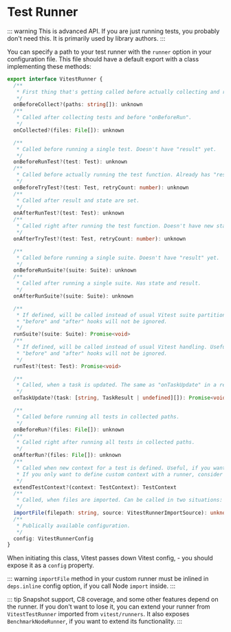 # Test Runner

::: warning
This is advanced API. If you are just running tests, you probably don't need this. It is primarily used by library authors.
:::

You can specify a path to your test runner with the `runner` option in your configuration file. This file should have a default export with a class implementing these methods:

```ts
export interface VitestRunner {
  /**
   * First thing that's getting called before actually collecting and running tests.
   */
  onBeforeCollect?(paths: string[]): unknown
  /**
   * Called after collecting tests and before "onBeforeRun".
   */
  onCollected?(files: File[]): unknown

  /**
   * Called before running a single test. Doesn't have "result" yet.
   */
  onBeforeRunTest?(test: Test): unknown
  /**
   * Called before actually running the test function. Already has "result" with "state" and "startTime".
   */
  onBeforeTryTest?(test: Test, retryCount: number): unknown
  /**
   * Called after result and state are set.
   */
  onAfterRunTest?(test: Test): unknown
  /**
   * Called right after running the test function. Doesn't have new state yet. Will not be called, if the test function throws.
   */
  onAfterTryTest?(test: Test, retryCount: number): unknown

  /**
   * Called before running a single suite. Doesn't have "result" yet.
   */
  onBeforeRunSuite?(suite: Suite): unknown
  /**
   * Called after running a single suite. Has state and result.
   */
  onAfterRunSuite?(suite: Suite): unknown

  /**
   * If defined, will be called instead of usual Vitest suite partition and handling.
   * "before" and "after" hooks will not be ignored.
   */
  runSuite?(suite: Suite): Promise<void>
  /**
   * If defined, will be called instead of usual Vitest handling. Useful, if you have your custom test function.
   * "before" and "after" hooks will not be ignored.
   */
  runTest?(test: Test): Promise<void>

  /**
   * Called, when a task is updated. The same as "onTaskUpdate" in a reporter, but this is running in the same thread as tests.
   */
  onTaskUpdate?(task: [string, TaskResult | undefined][]): Promise<void>

  /**
   * Called before running all tests in collected paths.
   */
  onBeforeRun?(files: File[]): unknown
  /**
   * Called right after running all tests in collected paths.
   */
  onAfterRun?(files: File[]): unknown
  /**
   * Called when new context for a test is defined. Useful, if you want to add custom properties to the context.
   * If you only want to define custom context with a runner, consider using "beforeAll" in "setupFiles" instead.
   */
  extendTestContext?(context: TestContext): TestContext
  /**
   * Called, when files are imported. Can be called in two situations: when collecting tests and when importing setup files.
   */
  importFile(filepath: string, source: VitestRunnerImportSource): unknown
  /**
   * Publically available configuration.
   */
  config: VitestRunnerConfig
}
```

When initiating this class, Vitest passes down Vitest config, - you should expose it as a `config` property.

::: warning
`importFile` method in your custom runner must be inlined in `deps.inline` config option, if you call Node `import` inside.
:::

::: tip
Snapshot support, C8 coverage, and some other features depend on the runner. If you don't want to lose it, you can extend your runner from `VitestTestRunner` imported from `vitest/runners`. It also exposes `BenchmarkNodeRunner`, if you want to extend its functionality.
:::
